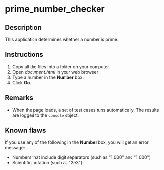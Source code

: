 prime_number_checker
====================

Description
-----------

This application determines whether a number is prime.

Instructions
------------

1. Copy all the files into a folder on your computer.
2. Open _document.html_ in your web browser.
3. Type a number in the **Number** box.
4. Click **Go**.

Remarks
-------

* When the page loads, a set of test cases runs automatically.  The results are logged to the `console` object.

Known flaws
-----------

If you use any of the following in the **Number** box, you will get an error message:

* Numbers that include digit separators (such as "1,000" and "1 000")
* Scientific notation (such as "2e3")

